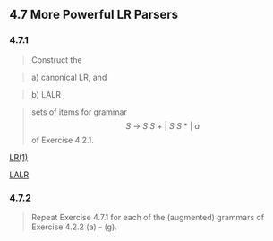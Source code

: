 ## 4.7 More Powerful LR Parsers

### 4.7.1

> Construct the

> a) canonical LR, and

> b) LALR

> sets of items for grammar $$~S~\rightarrow~S~S~+~|~S~S~*~|~a$$ of Exercise 4.2.1.

[LR(1)](https://cyberzhg.github.io/toolbox/lr1?grammar=UyAtPiBTIFMgKwogICB8IFMgUyAqCiAgIHwgYQ==)

[LALR](https://cyberzhg.github.io/toolbox/lalr?grammar=UyAtPiBTIFMgKwogICB8IFMgUyAqCiAgIHwgYQ==)

### 4.7.2

> Repeat Exercise 4.7.1 for each of the (augmented) grammars of Exercise 4.2.2 (a) - (g).

